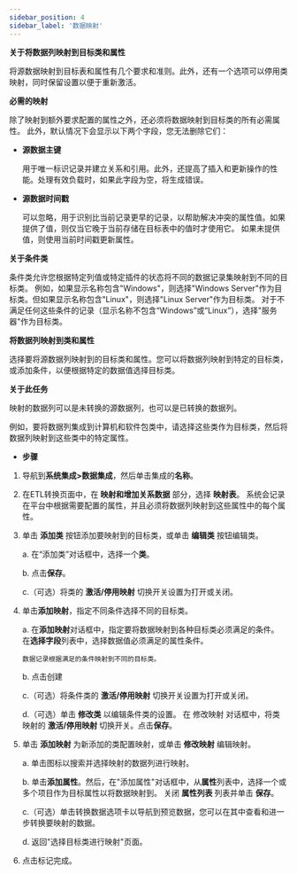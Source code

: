 ```yaml
---
sidebar_position: 4
sidebar_label: '数据映射'
---
```


**关于将数据列映射到目标类和属性**

将源数据映射到目标表和属性有几个要求和准则。此外，还有一个选项可以停用类映射，同时保留设置以便于重新激活。

**必需的映射**

除了映射到额外要求配置的属性之外，还必须将数据映射到目标类的所有必需属性。
此外，默认情况下会显示以下两个字段，您无法删除它们：
* **源数据主键**

  用于唯一标识记录并建立关系和引用。此外，还提高了插入和更新操作的性能。处理有效负载时，如果此字段为空，将生成错误。

* **源数据时间戳**

  可以忽略，用于识别比当前记录更早的记录，以帮助解决冲突的属性值。如果提供了值，则仅当它晚于当前存储在目标表中的值时才使用它。
如果未提供值，则使用当前时间戳更新属性。

**关于条件类**

  条件类允许您根据特定列值或特定插件的状态将不同的数据记录集映射到不同的目标类。 
  例如，如果显示名称包含"Windows"，则选择"Windows Server"作为目标类。但如果显示名称包含"Linux"，则选择"Linux Server"作为目标类。 
  对于不满足任何这些条件的记录（显示名称不包含“Windows”或“Linux”），选择"服务器"作为目标类。
  
**将数据列映射到类和属性**

  选择要将源数据列映射到的目标类和属性。您可以将数据列映射到特定的目标类，或添加条件，以便根据特定的数据值选择目标类。

**关于此任务**

映射的数据列可以是未转换的源数据列，也可以是已转换的数据列。

例如，要将数据列集成到计算机和软件包类中，请选择这些类作为目标类，然后将数据列映射到这些类中的特定属性。

* **步骤**

1. 导航到**系统集成>数据集成**，然后单击集成的**名称**。
2. 在ETL转换页面中，在 **映射和增加关系数据** 部分，选择 **映射表**。
   系统会记录在平台中根据需要配置的属性，并且必须将数据列映射到这些属性中的每个属性。
3. 单击 **添加类** 按钮添加要映射到的目标类，或单击 **编辑类** 按钮编辑类。

    a. 在“添加类”对话框中，选择一个**类**。 
   
    b. 点击**保存**。

    c.（可选）将类的 **激活/停用映射** 切换开关设置为打开或关闭。
4. 单击**添加映射**，指定不同条件选择不同的目标类。
    
    a. 在**添加映射**对话框中，指定要将数据映射到各种目标类必须满足的条件。
       在**选择字段**列表中，选择数据值必须满足的属性条件。
   
       数据记录根据满足的条件映射到不同的目标类。
    
    b. 点击创建
    
    c.（可选）将条件类的 **激活/停用映射** 切换开关设置为打开或关闭。
    
    d.（可选）单击 **修改类** 以编辑条件类的设置。 在 修改映射 对话框中，将类映射的 **激活/停用映射** 切换开关。点击**保存**。
5. 单击 **添加映射** 为新添加的类配置映射，或单击 **修改映射** 编辑映射。
    
    a. 单击图标以搜索并选择映射的数据列进行映射。
    
    b. 单击**添加属性**。然后，在"添加属性"对话框中，从**属性**列表中，选择一个或多个项目作为目标属性以将数据映射到。 
       关闭 **属性列表** 列表并单击 **保存**。

    c.（可选）单击转换数据选项卡以导航到预览数据，您可以在其中查看和进一步转换要映射的数据。

    d. 返回"选择目标类进行映射"页面。
6. 点击标记完成。
